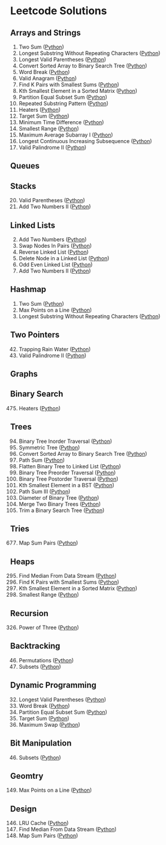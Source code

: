 # Leetcode Solutions


## Arrays and Strings
001. Two Sum ([Python](/python-leetcode/001-two-sum.py))
003. Longest Substring Without Repeating Characters ([Python](/python-leetcode/003-longest-substring-without-repeating-characters.py))
032. Longest Valid Parentheses ([Python](/python-leetcode/032-longest-valid-parentheses.py))
108. Convert Sorted Array to Binary Search Tree ([Python](/python-leetcode/108-convert-sorted-array-to-binary-search-tree.py))
139. Word Break ([Python](/python-leetcode/139-word-break.py))
242. Valid Anagram ([Python](/python-leetcode/242-valid-anagram.py))
373. Find K Pairs with Smallest Sums ([Python](/python-leetcode/373-find-k-pairs-with-smallest-sums.py))
378. Kth Smallest Element in a Sorted Matrix ([Python](/python-leetcode/378-kth-smallest-element-in-a-sorted-matrix.py))
416. Partition Equal Subset Sum ([Python](/python-leetcode/416-partition-equal-subset-sum.py))
459. Repeated Substring Pattern ([Python](/python-leetcode/459-repeated-substring-pattern.py))
475. Heaters ([Python](/python-leetcode/475-heaters.py))
494. Target Sum ([Python](/python-leetcode/494-target-sum.py))
549. Minimum Time Difference ([Python](/python-leetcode/539-minimum-time-difference.py))
632. Smallest Range ([Python](/python-leetcode/632-smallest-range.py))
643. Maximum Average Subarray I ([Python](/python-leetcode/643-maximum-average-subarray-i.py))
674. Longest Continuous Increasing Subsequence ([Python](/python-leetcode/674-longest-continuous-increasing-subsequence.py))
680. Valid Palindrome II ([Python](/python-leetcode/680-valid-palindrome-ii.py))

## Queues


## Stacks
020. Valid Parentheses ([Python](/python-leetcode/020-valid-parentheses.py))
445. Add Two Numbers II ([Python](/python-leetcode/445-add-two-numbers-ii.py))



## Linked Lists
002. Add Two Numbers ([Python](/python-leetcode/002-add-two-numbers.py))
024. Swap Nodes In Pairs ([Python](/python-leetcode/024-swap-nodes-in-pairs.py))
206. Reverse Linked List ([Python](/python-leetcode/206-reverse-linked-list.py))
237. Delete Node in a Linked List ([Python](/python-leetcode/237-delete-node-in-a-linked-list.py))
328. Odd Even Linked List ([Python](/python-leetcode/328-odd-even-linked-list.py))
445. Add Two Numbers II ([Python](/python-leetcode/445-add-two-numbers-ii.py))


## Hashmap
001. Two Sum ([Python](/python-leetcode/001-two-sum.py))
149. Max Points on a Line ([Python](/python-leetcode/149-max-points-on-a-line.py))
003. Longest Substring Without Repeating Characters ([Python](/python-leetcode/003-longest-substring-without-repeating-characters.py))

## Two Pointers
042. Trapping Rain Water ([Python](/python-leetcode/042-trapping-rain-water.py))
680. Valid Palindrome II ([Python](/python-leetcode/680-valid-palindrome-ii.py))


## Graphs



## Binary Search
475. Heaters ([Python](/python-leetcode/475-heaters.py))



## Trees
094. Binary Tree Inorder Traversal ([Python](/python-leetcode/094-binary-tree-inorder-traversal.py))
101. Symmetric Tree ([Python](/python-leetcode/101-symmetric-tree.py))
108. Convert Sorted Array to Binary Search Tree ([Python](/python-leetcode/108-convert-sorted-array-to-binary-search-tree.py))
112. Path Sum ([Python](/python-leetcode/112-path-sum.py))
114. Flatten Binary Tree to Linked List ([Python](/python-leetcode/114-flatten-binary-tree-to-linked-list.py))
144. Binary Tree Preorder Traversal ([Python](/python-leetcode/144-binary-tree-preorder-traversal.py))
145. Binary Tree Postorder Traversal ([Python](/python-leetcode/145-binary-tree-postorder-traversal.py))
230. Kth Smallest Element in a BST ([Python](/python-leetcode/230-kth-smallest-element-in-a-bst.py))
437. Path Sum III ([Python](/python-leetcode/437-path-sum-iii.py))
543. Diameter of Binary Tree ([Python](/python-leetcode/543-diameter-of-binary-tree.py))
617. Merge Two Binary Trees ([Python](/python-leetcode/617-merge-two-binary-trees.py))
669. Trim a Binary Search Tree ([Python](/python-leetcode/669-trim-a-binary-search-tree.py))


## Tries
677. Map Sum Pairs ([Python](/python-leetcode/677-map-sum-pairs.py))

## Heaps
295. Find Median From Data Stream ([Python](/python-leetcode/295-find-median-from-data-stream.py))
373. Find K Pairs with Smallest Sums ([Python](/python-leetcode/373-find-k-pairs-with-smallest-sums.py))
378. Kth Smallest Element in a Sorted Matrix ([Python](/python-leetcode/378-kth-smallest-element-in-a-sorted-matrix.py))
632. Smallest Range ([Python](/python-leetcode/632-smallest-range.py))

## Recursion
326. Power of Three ([Python](/python-leetcode/326-power-of-three.py))

## Backtracking
046. Permutations ([Python](/python-leetcode/046-permutations.py))
046. Subsets ([Python](/python-leetcode/078-subsets.py))


## Dynamic Programming
032. Longest Valid Parentheses ([Python](/python-leetcode/032-longest-valid-parentheses.py))
139. Word Break ([Python](/python-leetcode/139-word-break.py))
416. Partition Equal Subset Sum ([Python](/python-leetcode/416-partition-equal-subset-sum.py))
494. Target Sum ([Python](/python-leetcode/494-target-sum.py))
670. Maximum Swap ([Python](/python-leetcode/670-maximum-swap.py))


## Bit Manipulation
046. Subsets ([Python](/python-leetcode/078-subsets.py))

## Geomtry
149. Max Points on a Line ([Python](/python-leetcode/149-max-points-on-a-line.py))



## Design
146. LRU Cache ([Python](/python-leetcode/146-lru-cache.py))
295. Find Median From Data Stream ([Python](/python-leetcode/295-find-median-from-data-stream.py))
677. Map Sum Pairs ([Python](/python-leetcode/677-map-sum-pairs.py))

